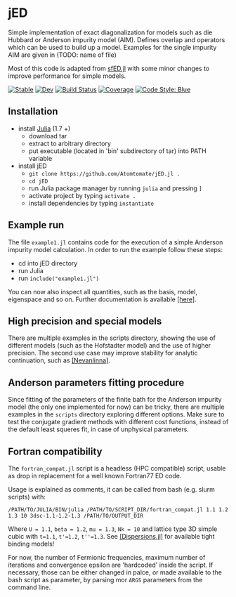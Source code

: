 # jED

Simple implementation of exact diagonalization for models such as die Hubbard or Anderson impurity model (AIM).
Defines overlap and operators which can be used to build up a model. Examples for the single impurity AIM are given in (TODO: name of file)

Most of this code is adapted from [sfED.jl](https://github.com/steffenbackes/sfED) with some minor changes to improve performance for simple models. 

[![Stable](https://img.shields.io/badge/docs-stable-blue.svg)](https://Atomtomate.github.io/jED.jl/stable/)
[![Dev](https://img.shields.io/badge/docs-dev-blue.svg)](https://Atomtomate.github.io/jED.jl/dev/)
[![Build Status](https://github.com/Atomtomate/jED.jl/actions/workflows/CI.yml/badge.svg?branch=master)](https://github.com/Atomtomate/jED.jl/actions/workflows/CI.yml?query=branch%3Amaster)
[![Coverage](https://codecov.io/gh/Atomtomate/jED.jl/branch/master/graph/badge.svg)](https://codecov.io/gh/Atomtomate/jED.jl)
[![Code Style: Blue](https://img.shields.io/badge/code%20style-blue-4495d1.svg)](https://github.com/invenia/BlueStyle)

## Installation

  - install [Julia](https://julialang.org/downloads) (1.7 +)
    - download tar
    - extract to arbitrary directory
    - put executable (located in 'bin' subdirectory of tar) into PATH variable  
  - install jED
    - `git clone https://github.com/Atomtomate/jED.jl .`
    - `cd jED`
    - run Julia package manager by running `julia` and pressing `]`
    - activate project by typing `activate .`
    - install dependencies by typing `instantiate`

## Example run

The file `example1.jl` contains code for the execution of a simple Anderson impurity model calculation.
In order to run the example follow these steps:

  - cd into jED directory
  - run Julia
  - run `include("example1.jl")`

You can now also inspect all quantities, such as the basis, model, eigenspace and so on.
Further documentation is available [[here]](https://Atomtomate.github.io/jED.jl/dev/).

## High precision and special models

There are multiple examples in the scripts directory, showing the use of different models (such as the Hofstadter model) and the use of higher precision.
The second use case may improve stability for analytic continuation, such as [[Nevanlinna]](https://github.com/SpM-lab/Nevanlinna.jl).

## Anderson parameters fitting procedure

Since fitting of the parameters of the finite bath for the Anderson impurity model (the only one implemented for now) can be tricky, there are multiple examples in the `scripts` directory exploring different options.
Make sure to test the conjugate gradient methods with different cost functions, instead of the default least squeres fit, in case of unphysical parameters.

## Fortran compatibility

The `fortran_compat.jl` script is a headless (HPC compatible) script, usable as drop in replacement for a well known Fortran77 ED code.

Usage is explained as comments, it can be called from bash (e.g. slurm scripts) with:
```
/PATH/TO/JULIA/BIN/julia /PATH/TO/SCRIPT_DIR/fortran_compat.jl 1.1 1.2 1.3 10 3dsc-1.1-1.2-1.3 /PATH/TO/OUTPUT_DIR
```

Where `U = 1.1`, `beta = 1.2`, `mu = 1.3`, `Nk = 10` and lattice type 3D simple cubic with `t=1.1`, `t'=1.2`, `t''=1.3`.
See [[Dispersions.jl]](https://github.com/Atomtomate/Dispersions.jl) for available tight binding models!

For now, the number of Fermionic frequencies, maximum number of iterations and convergence epsilon are 'hardcoded' inside the script. 
If necessary, those can be either changed in palce, or made available to the bash script as parameter, by parsing mor `ARGS` parameters from the command line.
